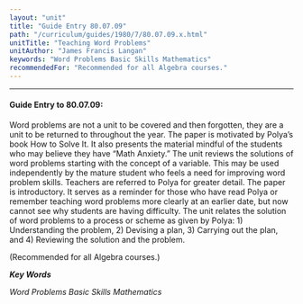 ```yaml
---
layout: "unit"
title: "Guide Entry 80.07.09"
path: "/curriculum/guides/1980/7/80.07.09.x.html"
unitTitle: "Teaching Word Problems"
unitAuthor: "James Francis Langan"
keywords: "Word Problems Basic Skills Mathematics"
recommendedFor: "Recommended for all Algebra courses."
---
```

<body>
<hr/>
<h4>
Guide Entry to 80.07.09:
</h4>
Word problems are not a unit to be covered and then forgotten, they are a unit to be returned to throughout the year.  The paper is motivated by Polya’s book How to Solve It.  It also presents the material mindful of the students who may believe they have “Math Anxiety.”  The unit reviews the solutions of word problems starting with the concept of a variable.  This may be used independently by the mature student who feels a need for improving word problem skills. Teachers are referred to Polya for greater detail.  The paper is introductory.  It serves as a reminder for those who have read Polya or remember teaching word problems more clearly at an earlier date, but now cannot see why students are having difficulty.  The unit relates the solution of word problems to a process or scheme as given by Polya: 1) Understanding the problem, 2) Devising a plan, 3) Carrying out the plan, and 4) Reviewing the solution and the problem.
<p>
(Recommended for all Algebra courses.)
</p>
<p>
<b>
<i>
Key Words
</i>
</b>
<br/>
</p>
<p>
<i>
Word Problems Basic Skills Mathematics
</i>
</p>
</body>
